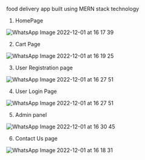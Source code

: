 food delivery app built using MERN stack technology

1. HomePage

![WhatsApp Image 2022-12-01 at 16 17 39](https://user-images.githubusercontent.com/97007096/208436379-4311ac6b-3c9e-42bb-abe9-c6c6372657a1.jpg)

2. Cart Page 

![WhatsApp Image 2022-12-01 at 16 19 25](https://user-images.githubusercontent.com/97007096/208437176-de600ea6-3638-4f78-8880-9b4e8cd5944f.jpg)

3. User Registration page

![WhatsApp Image 2022-12-01 at 16 27 51](https://user-images.githubusercontent.com/97007096/208437216-b2841788-77a6-4256-b8c7-d146f9e947d1.jpg)

4. User Login Page 

![WhatsApp Image 2022-12-01 at 16 27 51](https://user-images.githubusercontent.com/97007096/208437216-b2841788-77a6-4256-b8c7-d146f9e947d1.jpg)

5. Admin panel

![WhatsApp Image 2022-12-01 at 16 30 45](https://user-images.githubusercontent.com/97007096/208437256-5abb9e1b-b5b7-4bcf-941b-8cb1104871b4.jpg)

6. Contact Us page

![WhatsApp Image 2022-12-01 at 16 18 31](https://user-images.githubusercontent.com/97007096/208437277-6fcba357-31f6-4337-9bf6-f66c0dbc1f09.jpg)
